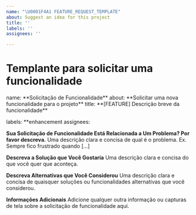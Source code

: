 ```yaml
---
name: "\U0001F4A1 FEATURE_REQUEST_TEMPLATE"
about: Suggest an idea for this project
title: ''
labels: ''
assignees: ''

---
```


<h1>
  Templante para solicitar uma funcionalidade
</h1>
name: **Solicitação de Funcionalidade**
about: **Solicitar uma nova funcionalidade para o projeto**
title: **[FEATURE] Descrição breve da funcionalidade**

labels: **enhancement
assignees: 

**Sua Solicitação de Funcionalidade Está Relacionada a Um Problema? Por favor descreva.**
Uma descrição clara e concisa de qual é o problema. Ex. Sempre fico frustrado quando [...]

**Descreva a Solução que Você Gostaria**
Uma descrição clara e concisa do que você quer que aconteça.

**Descreva Alternativas que Você Considerou**
Uma descrição clara e concisa de quaisquer soluções ou funcionalidades alternativas que você considerou.

**Informações Adicionais**
Adicione qualquer outra informação ou capturas de tela sobre a solicitação de funcionalidade aqui.
